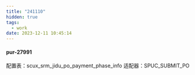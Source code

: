 ```yaml
---
title: "241110"
hidden: true
tags:
  - work
date: 2023-12-11 10:45:14
---
```

#### pur-27991

配置表：scux_srm_jidu_po_payment_phase_info
适配器：SPUC_SUBMIT_PO